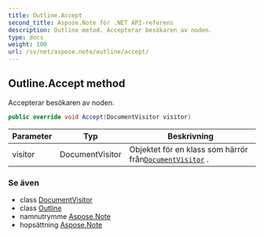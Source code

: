 ```yaml
---
title: Outline.Accept
second_title: Aspose.Note för .NET API-referens
description: Outline metod. Accepterar besökaren av noden.
type: docs
weight: 100
url: /sv/net/aspose.note/outline/accept/
---
```

## Outline.Accept method

Accepterar besökaren av noden.

```csharp
public override void Accept(DocumentVisitor visitor)
```

| Parameter | Typ | Beskrivning |
| --- | --- | --- |
| visitor | DocumentVisitor | Objektet för en klass som härrör från[`DocumentVisitor`](../../documentvisitor/) . |

### Se även

* class [DocumentVisitor](../../documentvisitor/)
* class [Outline](../)
* namnutrymme [Aspose.Note](../../outline/)
* hopsättning [Aspose.Note](../../../)


